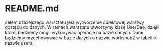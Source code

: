 # README.md
celem dzisiejszego warsztatu jest wytworzenie obiektowej warstwy dostępu do danych. W ramach warsztatu utworzymy klasę UserDao, dzięki której będziemy mogli wykonywać operacje na bazie danych. Dane będziemy przechowywać w bazie danych o nazwie workshop2 w tabeli o nazwie users.
